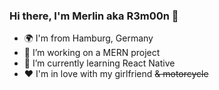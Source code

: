 ### Hi there, I'm Merlin aka R3m00n 👋

- 🌍 I'm from Hamburg, Germany
- 🔭 I’m working on a MERN project
- 🌱 I’m currently learning React Native
- ❤ I'm in love with my girlfriend ~~& motorcycle~~
